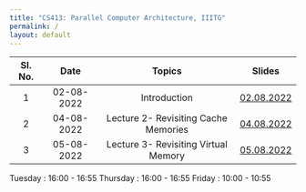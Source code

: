 ```yaml
---
title: "CS413: Parallel Computer Architecture, IIITG"
permalink: /
layout: default
---
```

| Sl. No. | Date    | Topics  | Slides   |
|:---:|:-----------------:|:----------------------------------------------------------------------:|:--------------------------:|
| 1   | 02-08-2022   | Introduction | [02.08.2022](https://drive.google.com/file/d/1Oi5m8VMmQGHYy3YsWFUoowDYNW6H_pk5/view?usp=sharing)|
| 2   | 04-08-2022   |Lecture 2- Revisiting Cache Memories | [04.08.2022](https://drive.google.com/file/d/1vnPqJOD8YDxfriP0XetSaRN4xE3H22c3/view?usp=sharing)|
| 3   | 05-08-2022   |Lecture 3- Revisiting Virtual Memory | [05.08.2022](https://drive.google.com/file/d/1aQem4vpBxxVv6Myvlg0xBj23d9Rstn40/view?usp=sharing)|

Tuesday   : 16:00 - 16:55
Thursday  : 16:00 - 16:55
Friday    : 10:00 - 10:55
